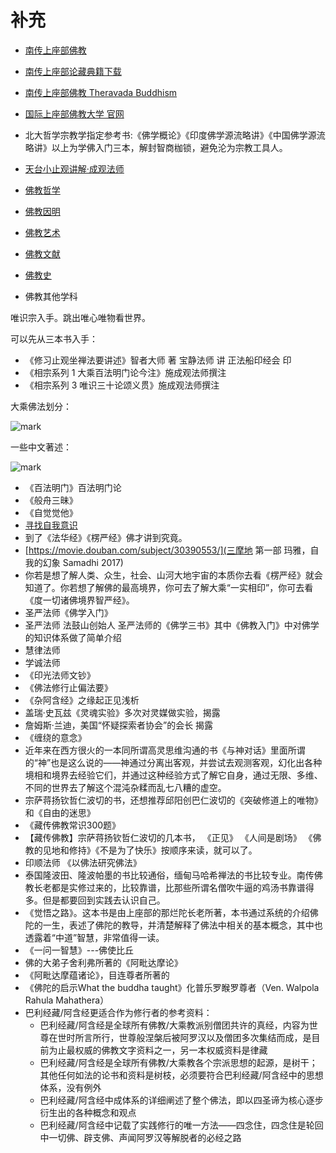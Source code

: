 # 补充

- [南传上座部佛教](http://theravadins.com/)
- [南传上座部论藏典籍下载](http://dhamma.sutta.org/index7-abhidhamma.html)
- [南传上座部佛教  Theravada Buddhism](http://nav.sutta.org/)
- [国际上座部佛教大学 官网](http://www.itbmu.org.mm/)
- 北大哲学宗教学指定参考书:《佛学概论》《印度佛学源流略讲》《中国佛学源流略讲》以上为学佛入门三本，解封智商枷锁，避免沦为宗教工具人。
- [天台小止观讲解·成观法师](http://read.goodweb.net.cn/news/news_more.asp?lm2=1743&open=_blank&tj=0&hot=0)


- [佛教哲学](https://zh.wikipedia.org/w/index.php?title=佛教哲学&action=edit&redlink=1)
- [佛教因明](https://zh.wikipedia.org/w/index.php?title=佛教因明&action=edit&redlink=1)
- [佛教艺术](https://zh.wikipedia.org/wiki/佛教藝術)
- [佛教文献](https://zh.wikipedia.org/w/index.php?title=佛教文献&action=edit&redlink=1)
- [佛教史](https://zh.wikipedia.org/wiki/佛教史)
- 佛教其他学科





唯识宗入手。跳出唯心唯物看世界。

可以先从三本书入手：

- 《修习止观坐禅法要讲述》智者大师 著 宝静法师 讲 正法船印经会 印
- 《相宗系列 1 大乘百法明门论今注》施成观法师撰注
- 《相宗系列 3 唯识三十论颂义贯》施成观法师撰注

大乘佛法划分：

![mark](http://images.iterate.site/blog/image/20191213/gv4GhtRkMP5C.png?imageslim)

一些中文著述：

![mark](http://images.iterate.site/blog/image/20191213/IzVxwwPvx8om.png?imageslim)


- 《百法明门》百法明门论
- 《般舟三昧》
- 《自觉觉他》
- [寻找自我意识](https://www.bilibili.com/bangumi/media/md74072/?spm_id_from=666.10.bangumi_detail.2)
- 到了《法华经》《楞严经》佛才讲到究竟。
- [https://movie.douban.com/subject/30390553/](三摩地 第一部 玛雅，自我的幻象 Samadhi 2017)
- 你若是想了解人类、众生，社会、山河大地宇宙的本质你去看《楞严经》就会知道了。你若想了解佛的最高境界，你可去了解大乘“一实相印”，你可去看《度一切诸佛境界智严经》。
- 圣严法师《佛学入门》
- 圣严法师 法鼓山创始人  圣严法师的《佛学三书》其中《佛教入门》中对佛学的知识体系做了简单介绍
- 慧律法师
- 学诚法师
- 《印光法师文钞》
- 《佛法修行止偏法要》
- 《杂阿含经》之缘起正见浅析
- 盖瑞‧史瓦兹《灵魂实验》多次对灵媒做实验，揭露
- 詹姆斯·兰迪，美国“怀疑探索者协会”的会长  揭露
- 《缠绕的意念》
- 近年来在西方很火的一本同所谓高灵思维沟通的书《与神对话》里面所谓的“神”也是这么说的——神通过分离出客观，并尝试去观测客观，幻化出各种境相和境界去经验它们，并通过这种经验方式了解它自身，通过无限、多维、不同的世界去了解这个混沌杂糅而乱七八糟的虚空。
- 宗萨蒋扬钦哲仁波切的书，还想推荐邱阳创巴仁波切的《突破修道上的唯物》和《自由的迷思》
- 《藏传佛教常识300题》
- 【藏传佛教】宗萨蒋扬钦哲仁波切的几本书， 《正见》 《人间是剧场》 《佛教的见地和修持》《不是为了快乐》按顺序来读，就可以了。
- 印顺法师 《以佛法研究佛法》
- 泰国隆波田、隆波帕墨的书比较通俗，缅甸马哈希禅法的书比较专业。南传佛教长老都是实修过来的，比较靠谱，比那些所谓名僧吹牛逼的鸡汤书靠谱得多。但是都要回到实践去认识自己。
- 《觉悟之路》。这本书是由上座部的那烂陀长老所著，本书通过系统的介绍佛陀的一生，表述了佛陀的教导，并清楚解释了佛法中相关的基本概念，其中也透露着“中道”智慧，非常值得一读。
- 《一问一智慧》---佛使比丘
- 佛的大弟子舍利弗所著的《阿毗达摩论》
- 《阿毗达摩蕴诸论》，目连尊者所著的
- 《佛陀的启示What the buddha taught》化普乐罗睺罗尊者（Ven. Walpola Rahula Mahathera）
- 巴利经藏/阿含经更适合作为修行者的参考资料：
    - 巴利经藏/阿含经是全球所有佛教/大乘教派别僧团共许的真经，内容为世尊在世时所言所行，世尊般涅槃后被阿罗汉以及僧团多次集结而成，是目前为止最权威的佛教文字资料之一，另一本权威资料是律藏
    - 巴利经藏/阿含经是全球所有佛教/大乘教各个宗派思想的起源，是树干；其他任何如法的论书和资料是树枝，必须要符合巴利经藏/阿含经中的思想体系，没有例外
    - 巴利经藏/阿含经中成体系的详细阐述了整个佛法，即以四圣谛为核心逐步衍生出的各种概念和观点
    - 巴利经藏/阿含经中记载了实践修行的唯一方法——四念住，四念住是轮回中一切佛、辟支佛、声闻阿罗汉等解脱者的必经之路
